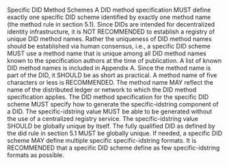 Specific DID Method Schemes A DID method specification MUST define exactly one
specific DID scheme identified by exactly one method name (the method rule in
section 5.1). Since DIDs are intended for decentralized identity
infrastructure, it is NOT RECOMMENDED to establish a registry of unique DID
method names. Rather the uniqueness of DID method names should be established
via human consensus, i.e., a specific DID scheme MUST use a method name that
is unique among all DID method names known to the specification authors at the
time of publication. A list of known DID method names is included in Appendix
A. Since the method name is part of the DID, it SHOULD be as short as
practical. A method name of five characters or less is RECOMMENDED. The method
name MAY reflect the name of the distributed ledger or network to which the
DID method specification applies. The DID method specification for the
specific DID scheme MUST specify how to generate the specific-idstring
component of a DID. The specific-idstring value MUST be able to be generated
without the use of a centralized registry service. The specific-idstring value
SHOULD be globally unique by itself. The fully qualified DID as defined by the
did rule in section 5.1 MUST be globally unique. If needed, a specific DID
scheme MAY define multiple specific specific-idstring formats. It is
RECOMMENDED that a specific DID scheme define as few specific-idstring formats
as possible.


